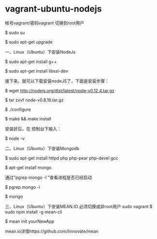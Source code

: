 # vagrant-ubuntu-nodejs
帐号vagrant/密码vagrant
切换到root用户

$ sudo su

$ sudo apt-get upgrade

一、Linux（Ubuntu）下安装NodeJs

$ sudo apt-get install g++

$ sudo apt-get install libssl-dev


接下来，就可以下载安装nodeJS了，下面是安装步骤：

$ wget http://nodejs.org/dist/latest/node-v0.12.4.tar.gz

$ tar zxvf node-v0.8.16.tar.gz

$ ./configure

$ make && make install


安装好后，在 控制台下输入：

$ node -v


二、Linux（Ubuntu）下安装Mongodb

$ sudo apt-get install httpd php php-pear php-devel gcc

$ apt-get install mongo


通过"pgrep mongo -l "查看进程是否已经启动

$ pgrep mongo -l

$ mongo


三、Linux（Ubuntu）下安装MEAN.IO
必须切换成非root用户 sudo vagrant
$ sudo npm install -g mean-cli 

$ mean init yourNewApp


mean.io详情https://github.com/linnovate/mean
